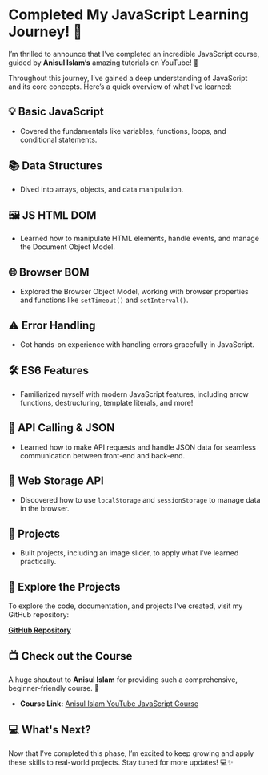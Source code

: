 # Completed My JavaScript Learning Journey! 🌟

I’m thrilled to announce that I’ve completed an incredible JavaScript course, guided by **Anisul Islam’s** amazing tutorials on YouTube! 🎉

Throughout this journey, I’ve gained a deep understanding of JavaScript and its core concepts. Here’s a quick overview of what I’ve learned:

## 💡 Basic JavaScript
- Covered the fundamentals like variables, functions, loops, and conditional statements.

## 📚 Data Structures
- Dived into arrays, objects, and data manipulation.

## 🖼 JS HTML DOM
- Learned how to manipulate HTML elements, handle events, and manage the Document Object Model.

## 🌐 Browser BOM
- Explored the Browser Object Model, working with browser properties and functions like `setTimeout()` and `setInterval()`.

## ⚠️ Error Handling
- Got hands-on experience with handling errors gracefully in JavaScript.

## 🛠 ES6 Features
- Familiarized myself with modern JavaScript features, including arrow functions, destructuring, template literals, and more!

## 🔗 API Calling & JSON
- Learned how to make API requests and handle JSON data for seamless communication between front-end and back-end.

## 💾 Web Storage API
- Discovered how to use `localStorage` and `sessionStorage` to manage data in the browser.

## 🔨 Projects
- Built projects, including an image slider, to apply what I’ve learned practically.

## 📝 Explore the Projects
To explore the code, documentation, and projects I’ve created, visit my GitHub repository:

[**GitHub Repository**]((https://github.com/saagor16/-Anisul-Islam-javascript))

## 📺 Check out the Course
A huge shoutout to **Anisul Islam** for providing such a comprehensive, beginner-friendly course. 🙏

- **Course Link:** [Anisul Islam YouTube JavaScript Course](https://www.youtube.com/playlist?list=PLgH5QX0i9K3qzryglMjcyEktz4q7ySunX)

## 💻 What's Next?
Now that I’ve completed this phase, I’m excited to keep growing and apply these skills to real-world projects. Stay tuned for more updates! 💻✨

